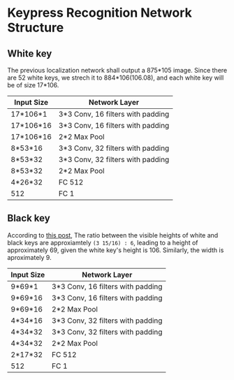# Keypress Recognition Network Structure

## White key

The previous localization network shall output a 875\*105 image. Since there are 52 white keys, we strech it to 884\*106(106.08), and each white key will be of size 17\*106.

| Input Size  | Network Layer  |
|---|---|
| 17\*106\*1 | 3\*3 Conv, 16 filters with padding |
| 17\*106\*16 | 3\*3 Conv, 16 filters with padding |
| 17\*106\*16 | 2\*2 Max Pool |
| 8\*53\*16 | 3\*3 Conv, 32 filters with padding |
| 8\*53\*32 | 3\*3 Conv, 32 filters with padding |
| 8\*53\*32 | 2\*2 Max Pool |
| 4\*26\*32 | FC 512 |
| 512 | FC 1 |

## Black key

According to [this post](https://music.stackexchange.com/a/53872), The ratio between the visible heights of white and black keys are approxiamtely `(3 15/16) : 6`, leading to a height of approximately 69, given the white key's height is 106. Similarly, the width is aproximately 9.

| Input Size  | Network Layer  |
|---|---|
| 9\*69\*1 | 3\*3 Conv, 16 filters with padding |
| 9\*69\*16 | 3\*3 Conv, 16 filters with padding |
| 9\*69\*16 | 2\*2 Max Pool |
| 4\*34\*16 | 3\*3 Conv, 32 filters with padding |
| 4\*34\*32 | 3\*3 Conv, 32 filters with padding |
| 4\*34\*32 | 2\*2 Max Pool |
| 2\*17\*32 | FC 512 |
| 512 | FC 1 |